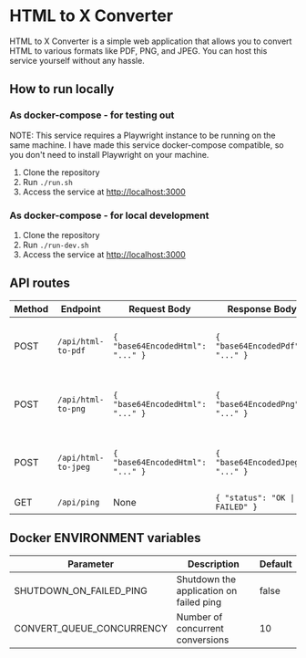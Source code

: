 # HTML to X Converter

HTML to X Converter is a simple web application that allows you to convert HTML to various formats like PDF, PNG, and JPEG. You can host this service yourself without any hassle.

## How to run locally

### As docker-compose - for testing out
NOTE: This service requires a Playwright instance to be running on the same machine. 
I have made this service docker-compose compatible, so you don't need to install Playwright on your machine.

1. Clone the repository
1. Run `./run.sh`
1. Access the service at [http://localhost:3000](http://localhost:3000)

### As docker-compose - for local development
1. Clone the repository
1. Run `./run-dev.sh`
1. Access the service at [http://localhost:3000](http://localhost:3000)


## API routes
| Method | Endpoint            | Request Body                         | Response Body                      | Curl example |
|--------|---------------------|--------------------------------------|------------------------------------|--------------|
| POST   | `/api/html-to-pdf`  | `{ "base64EncodedHtml": "..." }`     | `{ "base64EncodedPdf": "..." }`    | `curl -X POST -H "Content-Type: application/json" -d '{"base64EncodedHtml": "[base64EncodedHtml]"}' http://localhost:3000/api/html-to-pdf` |
| POST   | `/api/html-to-png`  | `{ "base64EncodedHtml": "..." }`     | `{ "base64EncodedPng": "..." }`    | `curl -X POST -H "Content-Type: application/json" -d '{"base64EncodedHtml": "[base64EncodedHtml]"}' http://localhost:3000/api/html-to-png` |
| POST   | `/api/html-to-jpeg` | `{ "base64EncodedHtml": "..." }`     | `{ "base64EncodedJpeg": "..." }`   | `curl -X POST -H "Content-Type: application/json" -d '{"base64EncodedHtml": "[base64EncodedHtml]"}' http://localhost:3000/api/html-to-jpeg`|
| GET    | `/api/ping`         | None                                 | `{ "status": "OK \| FAILED" }`     | `curl -X GET http://localhost:3000/api/ping`                                                                                               |


## Docker ENVIRONMENT variables
| Parameter                 | Description                              | Default                |
|---------------------------|------------------------------------------|------------------------|
| SHUTDOWN_ON_FAILED_PING   | Shutdown the application on failed ping  | false                  |
| CONVERT_QUEUE_CONCURRENCY | Number of concurrent conversions         | 10                     |
